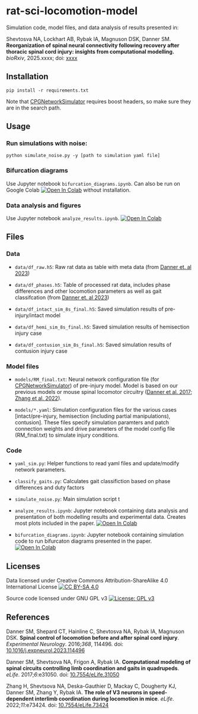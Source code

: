 # rat-sci-locomotion-model
Simulation code, model files, and data analysis of results presented in:

Shevtosva NA, Lockhart AB, Rybak IA, Magnuson DSK, Danner SM. **Reorganization of spinal neural connectivity following recovery after thoracic spinal cord injury: insights from computational modelling.** *bioRxiv*, 2025.xxxx; doi: [xxxx](https://doi.org/xxxx)


## Installation
```
pip install -r requirements.txt
```
Note that [CPGNetworkSimulator](https://github.com/SimonDanner/CPGNetworkSimulator) requires boost headers, so make sure they are in the search path.

## Usage
### Run simulations with noise:
```
python simulate_noise.py -y [path to simulation yaml file]
```
### Bifurcation diagrams
Use Jupyter notebook `bifurcation_diagrams.ipynb`. Can also be run on Google Colab [![Open In Colab](https://colab.research.google.com/assets/colab-badge.svg)][colab-link_bifurcations] without installation.

### Data analysis and figures
Use Jupyter notebook `analyze_results.ipynb`. [![Open In Colab](https://colab.research.google.com/assets/colab-badge.svg)][colab-link_analysis]

## Files

### Data

- `data/df_raw.h5`: Raw rat data as table with meta data (from [Danner et. al 2023][danner-2023-link])

- `data/df_phases.h5`: Table of processed rat data, includes phase differences and other locomotion parameters as well as gait classifcation (from [Danner et. al 2023][danner-2023-link])

- `data/df_intact_sim_8s_final.h5`: Saved simulation results of pre-injury/intact model

- `data/df_hemi_sim_8s_final.h5`: Saved simulation results of hemisection injury case

- `data/df_contusion_sim_8s_final.h5`: Saved simulation results of contusion injury case

### Model files

- `models/RM_final.txt`: Neural network configuration file (for [CPGNetworkSimulator](https://github.com/SimonDanner/CPGNetworkSimulato)) of pre-injury model. Model is based on our previous models or mouse spinal locomotor circuitry ([Danner et al. 2017][danner-2017-link]; [Zhang et al. 2022][zhang-2022-link]).

- `models/*.yaml`: Simulation configuration files for the various cases [intact/pre-injury, hemisection (including partial manipulations), contusion]. These files specify simulation paramters and patch connection weights and drive parameters of the model config file (RM_final.txt) to simulate injury conditions.

### Code

- `yaml_sim.py`: Helper functions to read yaml files and update/modify network parameters. 

- `classify_gaits.py`: Calculates gait classifiction based on phase differences and duty factors

- `simulate_noise.py`: Main simulation script t

- `analyze_results.ipynb`: Jupyter notebook containing data analysis and presentation of both modelling results and experimental data. Creates most plots included in the paper. [![Open In Colab](https://colab.research.google.com/assets/colab-badge.svg)][colab-link_analysis]

- `bifurcation_diagrams.ipynb`: Jupyter notebook containing simulation code to run bifurcaton diagrams presented in the paper. [![Open In Colab](https://colab.research.google.com/assets/colab-badge.svg)][colab-link_bifurcations]


## Licenses
Data licensed under Creative Commons Attribution-ShareAlike 4.0 International License [![CC BY-SA 4.0][cc-by-sa-shield]][cc-by-sa]

Source code licensed under GNU GPL v3 [![License: GPL v3](https://img.shields.io/badge/License-GPLv3-blue.svg)][gpl3]

## References
Danner SM, Shepard CT, Hainline C, Shevtosva NA, Rybak IA, Magnuson DSK. **Spinal control of locomotion before and after spinal cord injury**. *Experimental Neurology*. 2016;*368*, 114496. doi: [10.1016/j.expneurol.2023.114496][danner-2023-link]

Danner SM, Shevtsova NA, Frigon A, Rybak IA. **Computational modeling of spinal circuits controlling limb coordination and gaits in quadrupeds**. *eLife*. 2017;*6*:e31050. doi: [10.7554/eLife.31050][danner-2017-link]

Zhang H, Shevtsova NA, Deska-Gauthier D, Mackay C, Dougherty KJ, Danner SM, Zhang Y, Rybak IA. **The role of V3 neurons in speed-dependent interlimb coordination during locomotion in mice**. *eLife*. 2022;*11*:e73424. doi: [10.7554/eLife.73424][zhang-2022-link]

[gpl3]: https://www.gnu.org/licenses/gpl-3.0
[cc-by-sa]: http://creativecommons.org/licenses/by-sa/4.0/
[cc-by-sa-shield]: https://img.shields.io/badge/License-CC%20BY--SA%204.0-lightgrey.svg

[danner-2017-link]: https://doi.org/10.7554/eLife.31050
[zhang-2022-link]: https://doi.org/10.7554/eLife.73424
[danner-2023-link]: https://doi.org/10.1016/j.expneurol.2023.114496
[colab-link_analysis]: https://colab.research.google.com/github/dannerlab/rat-sci-locomotion-model/blob/master/analyze_results.ipynb
[colab-link_bifurcations]: https://colab.research.google.com/github/dannerlab/rat-sci-locomotion-model/blob/master/bifurcation_diagrams.ipynb